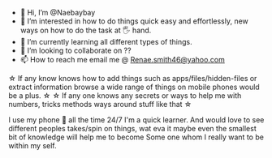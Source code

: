 - 👋 Hi, I’m @Naebaybay
- 👀 I’m interested in how to do things quick easy and effortlessly, new ways on how to do the task at 🖐 hand.
- 🌱 I’m currently learning all different types of things.
- 💞️ I’m looking to collaborate on ??
- 📫 How to reach me email me @ Renae.smith46@yahoo.com

☆ If any know knows how to add things such as apps/files/hidden-files or extract information browse a wide range of things on mobile phones would be a plus. ☆
☆ If any one knows any secrets or ways to help me with numbers, tricks methods ways around stuff like that ☆

I use my phone 📱 all the time 24/7 I'm a quick learner. And would love to see different peoples takes/spin on things, wat eva it maybe even the smallest bit of knowledge will help me to become 
Some one whom I really want to be within my self.
<!---
Naebaybay/Naebaybay is a ✨ special ✨ repository because its `README.md` (this file) appears on your GitHub profile.
You can click the Preview link to take a look at your changes.
--->
